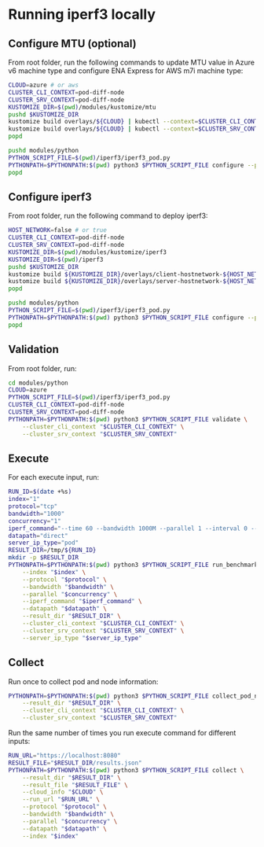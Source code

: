 # Running iperf3 locally

## Configure MTU (optional)

From root folder, run the following commands to update MTU value in Azure v6 machine type and configure ENA Express for AWS m7i machine type:

```bash
CLOUD=azure # or aws
CLUSTER_CLI_CONTEXT=pod-diff-node
CLUSTER_SRV_CONTEXT=pod-diff-node
KUSTOMIZE_DIR=$(pwd)/modules/kustomize/mtu
pushd $KUSTOMIZE_DIR
kustomize build overlays/${CLOUD} | kubectl --context=$CLUSTER_CLI_CONTEXT apply -f -
kustomize build overlays/${CLOUD} | kubectl --context=$CLUSTER_SRV_CONTEXT apply -f -
popd

pushd modules/python
PYTHON_SCRIPT_FILE=$(pwd)/iperf3/iperf3_pod.py
PYTHONPATH=$PYTHONPATH:$(pwd) python3 $PYTHON_SCRIPT_FILE configure --pod_count 1 --label_selector "app=mtu-config"
popd
```

## Configure iperf3

From root folder, run the following command to deploy iperf3:

```bash
HOST_NETWORK=false # or true
CLUSTER_CLI_CONTEXT=pod-diff-node
CLUSTER_SRV_CONTEXT=pod-diff-node
KUSTOMIZE_DIR=$(pwd)/modules/kustomize/iperf3
KUSTOMIZE_DIR=$(pwd)/iperf3
pushd $KUSTOMIZE_DIR
kustomize build ${KUSTOMIZE_DIR}/overlays/client-hostnetwork-${HOST_NETWORK} | kubectl --context=$CLUSTER_CLI_CONTEXT apply -f -
kustomize build ${KUSTOMIZE_DIR}/overlays/server-hostnetwork-${HOST_NETWORK} | kubectl --context=$CLUSTER_SRV_CONTEXT apply -f -
popd

pushd modules/python
PYTHON_SCRIPT_FILE=$(pwd)/iperf3/iperf3_pod.py
PYTHONPATH=$PYTHONPATH:$(pwd) python3 $PYTHON_SCRIPT_FILE configure --pod_count 1
popd
```

## Validation

From root folder, run:

```bash
cd modules/python
CLOUD=azure
PYTHON_SCRIPT_FILE=$(pwd)/iperf3/iperf3_pod.py
CLUSTER_CLI_CONTEXT=pod-diff-node
CLUSTER_SRV_CONTEXT=pod-diff-node
PYTHONPATH=$PYTHONPATH:$(pwd) python3 $PYTHON_SCRIPT_FILE validate \
    --cluster_cli_context "$CLUSTER_CLI_CONTEXT" \
    --cluster_srv_context "$CLUSTER_SRV_CONTEXT"
```

## Execute

For each execute input, run:

```bash
RUN_ID=$(date +%s)
index="1"
protocol="tcp"
bandwidth="1000"
concurrency="1"
iperf_command="--time 60 --bandwidth 1000M --parallel 1 --interval 0 --port 20003"
datapath="direct"
server_ip_type="pod"
RESULT_DIR=/tmp/${RUN_ID}
mkdir -p $RESULT_DIR
PYTHONPATH=$PYTHONPATH:$(pwd) python3 $PYTHON_SCRIPT_FILE run_benchmark \
    --index "$index" \
    --protocol "$protocol" \
    --bandwidth "$bandwidth" \
    --parallel "$concurrency" \
    --iperf_command "$iperf_command" \
    --datapath "$datapath" \
    --result_dir "$RESULT_DIR" \
    --cluster_cli_context "$CLUSTER_CLI_CONTEXT" \
    --cluster_srv_context "$CLUSTER_SRV_CONTEXT" \
    --server_ip_type "$server_ip_type"
```

## Collect

Run once to collect pod and node information:

```bash
PYTHONPATH=$PYTHONPATH:$(pwd) python3 $PYTHON_SCRIPT_FILE collect_pod_node_info \
    --result_dir "$RESULT_DIR" \
    --cluster_cli_context "$CLUSTER_CLI_CONTEXT" \
    --cluster_srv_context "$CLUSTER_SRV_CONTEXT"
```

Run the same number of times you run execute command for different inputs:

```bash
RUN_URL="https://localhost:8080"
RESULT_FILE="$RESULT_DIR/results.json"
PYTHONPATH=$PYTHONPATH:$(pwd) python3 $PYTHON_SCRIPT_FILE collect \
    --result_dir "$RESULT_DIR" \
    --result_file "$RESULT_FILE" \
    --cloud_info "$CLOUD" \
    --run_url "$RUN_URL" \
    --protocol "$protocol" \
    --bandwidth "$bandwidth" \
    --parallel "$concurrency" \
    --datapath "$datapath" \
    --index "$index"
```
